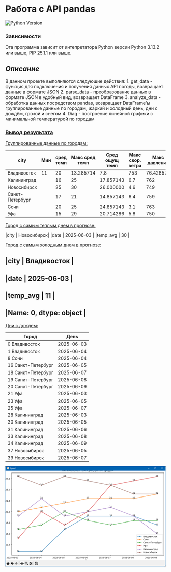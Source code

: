 # Работа с API pandas 
<!-- описание репозитория -->
<!--Блок информации о репозитории в бейджах-->
![Python Version](https://img.shields.io/badge/python-3.13-blue)
<!--зависимости-->
### Зависимости
Эта программа зависит от интепретатора Python версии Python 3.13.2 или выше, PIP 25.1.1 или выше.
## ***Описание***
В данном проекте выполняются следующие действия:
	1. get_data - функция для подключения и получения данных API погоды, возвращает данные в формате JSON
	2. parse_data - преобразование данных в формате JSON в удобный вид, возвращает DataFrame
	3. analyze_data - обработка данных посредством pandas, возвращает DataFrame'ы 
	   группированные данные по городам, жаркий и холодный день, дни с дождём, грозой и снегом
	4. Diag - построение линейной графики с минимальной температурой по городам
	

### <u>Вывод результата</u>

<u>Группированные данные по городам:</u>

| city            | Мин |сред темп| Макс сред темп|Сред ощущ темп| Макс скор. ветра |Макс давление |Сред влажность|  
|-----------------|-----|---------|---------------|--------------|------------------|--------------|--------------|
| Владивосток     | 11  |   20    |    13.285714  |    7.8       |      753         |    76.428571 |              |
| Калининград     |     |   16    |    25         |   17.857143  |        6.7       |   762        |  61.571429   |
| Новосибирск     |     |   25    |    30         |   26.000000  |        4.6       |   749        |  37.428571   |
| Санкт-Петербург |     |   17    |    21         |   14.857143  |        6.4       |   759        |  61.571429   | 
| Сочи            |     |   20    |    25         |   24.857143  |        3.1       |   763        |  71.000000   |
| Уфа             |     |   15    |    29         |   20.714286  |        5.8       |   750        |  49.285714   | 

<u>Город с самым теплым днем в прогнозе:</u>

|city     |    Новосибирск|
|date     |    2025-06-03 |
|temp_avg |           30  |


<u>Город с самым холодным днем в прогнозе:</u>

|city       | Владивосток |
---------------------------
|date       | 2025-06-03  |
---------------------------
|temp_avg   |          11 |
---------------------------
|Name: 0, dtype: object   |
---------------------------

<u>Дни с дождем:</u>

|              Город |   День      |
|--------------------|-------------|
|0       Владивосток |  2025-06-03 |
|1       Владивосток |  2025-06-04 |
|8              Сочи |  2025-06-04 |
|16  Санкт-Петербург |  2025-06-05 |
|18  Санкт-Петербург |  2025-06-07 |
|19  Санкт-Петербург |  2025-06-08 |
|20  Санкт-Петербург |  2025-06-09 |
|21              Уфа |  2025-06-03 |
|23              Уфа |  2025-06-05 |
|25              Уфа |  2025-06-07 |
|28      Калининград |  2025-06-03 |
|30      Калининград |  2025-06-05 |
|31      Калининград |  2025-06-06 |
|33      Калининград |  2025-06-08 |
|34      Калининград |  2025-06-09 |
|37      Новосибирск |  2025-06-05 |
|39      Новосибирск |  2025-06-07 |


![Граф](/Temp_min.png)			 